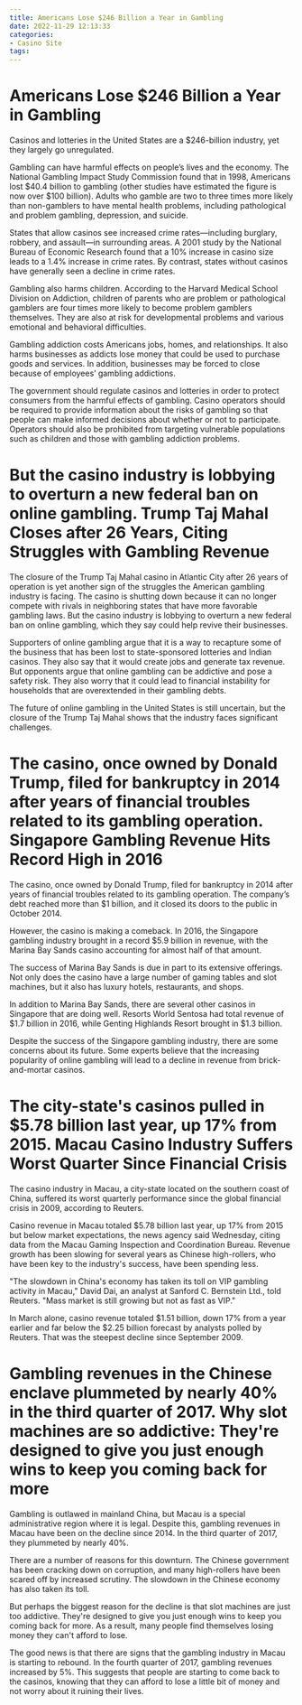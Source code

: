 ```yaml
---
title: Americans Lose $246 Billion a Year in Gambling
date: 2022-11-29 12:13:33
categories:
- Casino Site
tags:
---
```



#  Americans Lose $246 Billion a Year in Gambling

Casinos and lotteries in the United States are a $246-billion industry, yet they largely go unregulated.

Gambling can have harmful effects on people’s lives and the economy. The National Gambling Impact Study Commission found that in 1998, Americans lost $40.4 billion to gambling (other studies have estimated the figure is now over $100 billion). Adults who gamble are two to three times more likely than non-gamblers to have mental health problems, including pathological and problem gambling, depression, and suicide.

States that allow casinos see increased crime rates—including burglary, robbery, and assault—in surrounding areas. A 2001 study by the National Bureau of Economic Research found that a 10% increase in casino size leads to a 1.4% increase in crime rates. By contrast, states without casinos have generally seen a decline in crime rates.

Gambling also harms children. According to the Harvard Medical School Division on Addiction, children of parents who are problem or pathological gamblers are four times more likely to become problem gamblers themselves. They are also at risk for developmental problems and various emotional and behavioral difficulties.

Gambling addiction costs Americans jobs, homes, and relationships. It also harms businesses as addicts lose money that could be used to purchase goods and services. In addition, businesses may be forced to close because of employees’ gambling addictions.

The government should regulate casinos and lotteries in order to protect consumers from the harmful effects of gambling. Casino operators should be required to provide information about the risks of gambling so that people can make informed decisions about whether or not to participate. Operators should also be prohibited from targeting vulnerable populations such as children and those with gambling addiction problems.

# But the casino industry is lobbying to overturn a new federal ban on online gambling. Trump Taj Mahal Closes after 26 Years, Citing Struggles with Gambling Revenue

The closure of the Trump Taj Mahal casino in Atlantic City after 26 years of operation is yet another sign of the struggles the American gambling industry is facing. The casino is shutting down because it can no longer compete with rivals in neighboring states that have more favorable gambling laws. But the casino industry is lobbying to overturn a new federal ban on online gambling, which they say could help revive their businesses.

Supporters of online gambling argue that it is a way to recapture some of the business that has been lost to state-sponsored lotteries and Indian casinos. They also say that it would create jobs and generate tax revenue. But opponents argue that online gambling can be addictive and pose a safety risk. They also worry that it could lead to financial instability for households that are overextended in their gambling debts.

The future of online gambling in the United States is still uncertain, but the closure of the Trump Taj Mahal shows that the industry faces significant challenges.

# The casino, once owned by Donald Trump, filed for bankruptcy in 2014 after years of financial troubles related to its gambling operation. Singapore Gambling Revenue Hits Record High in 2016

The casino, once owned by Donald Trump, filed for bankruptcy in 2014 after years of financial troubles related to its gambling operation. The company’s debt reached more than $1 billion, and it closed its doors to the public in October 2014.

However, the casino is making a comeback. In 2016, the Singapore gambling industry brought in a record $5.9 billion in revenue, with the Marina Bay Sands casino accounting for almost half of that amount.

The success of Marina Bay Sands is due in part to its extensive offerings. Not only does the casino have a large number of gaming tables and slot machines, but it also has luxury hotels, restaurants, and shops.

In addition to Marina Bay Sands, there are several other casinos in Singapore that are doing well. Resorts World Sentosa had total revenue of $1.7 billion in 2016, while Genting Highlands Resort brought in $1.3 billion.

Despite the success of the Singapore gambling industry, there are some concerns about its future. Some experts believe that the increasing popularity of online gambling will lead to a decline in revenue from brick-and-mortar casinos.

# The city-state's casinos pulled in $5.78 billion last year, up 17% from 2015. Macau Casino Industry Suffers Worst Quarter Since Financial Crisis

The casino industry in Macau, a city-state located on the southern coast of China, suffered its worst quarterly performance since the global financial crisis in 2009, according to Reuters.

Casino revenue in Macau totaled $5.78 billion last year, up 17% from 2015 but below market expectations, the news agency said Wednesday, citing data from the Macau Gaming Inspection and Coordination Bureau. Revenue growth has been slowing for several years as Chinese high-rollers, who have been key to the industry's success, have been spending less.

"The slowdown in China's economy has taken its toll on VIP gambling activity in Macau," David Dai, an analyst at Sanford C. Bernstein Ltd., told Reuters. "Mass market is still growing but not as fast as VIP."

In March alone, casino revenue totaled $1.51 billion, down 17% from a year earlier and far below the $2.25 billion forecast by analysts polled by Reuters. That was the steepest decline since September 2009.

# Gambling revenues in the Chinese enclave plummeted by nearly 40% in the third quarter of 2017. Why slot machines are so addictive: They're designed to give you just enough wins to keep you coming back for more

Gambling is outlawed in mainland China, but Macau is a special administrative region where it is legal. Despite this, gambling revenues in Macau have been on the decline since 2014. In the third quarter of 2017, they plummeted by nearly 40%.

There are a number of reasons for this downturn. The Chinese government has been cracking down on corruption, and many high-rollers have been scared off by increased scrutiny. The slowdown in the Chinese economy has also taken its toll.

But perhaps the biggest reason for the decline is that slot machines are just too addictive. They're designed to give you just enough wins to keep you coming back for more. As a result, many people find themselves losing money they can't afford to lose.

The good news is that there are signs that the gambling industry in Macau is starting to rebound. In the fourth quarter of 2017, gambling revenues increased by 5%. This suggests that people are starting to come back to the casinos, knowing that they can afford to lose a little bit of money and not worry about it ruining their lives.